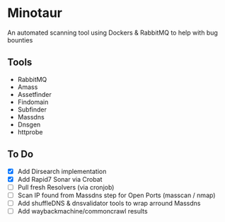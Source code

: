 # Minotaur

An automated scanning tool using Dockers & RabbitMQ to help with bug bounties

## Tools

- RabbitMQ
- Amass
- Assetfinder
- Findomain
- Subfinder
- Massdns
- Dnsgen
- httprobe

## To Do

- [x] Add Dirsearch implementation
- [x] Add Rapid7 Sonar via Crobat
- [ ] Pull fresh Resolvers (via cronjob)
- [ ] Scan IP found from Massdns step for Open Ports (masscan / nmap)
- [ ] Add shuffleDNS & dnsvalidator tools to wrap arround Massdns
- [ ] Add waybackmachine/commoncrawl results
